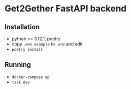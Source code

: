 # Get2Gether FastAPI backend

## Installation

* python >= 3.12.1, poetry
* copy `.env.example` to `.env` and edit
* `poetry install`

## Running

* `docker-compose up`
* `task dev`
